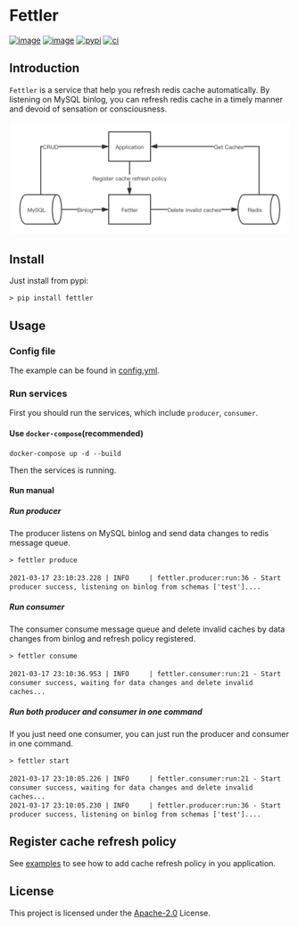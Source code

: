 # Fettler

[![image](https://img.shields.io/pypi/v/fettler.svg?style=flat)](https://pypi.python.org/pypi/fettler)
[![image](https://img.shields.io/github/license/long2ice/fettler)](https://github.com/long2ice/fettler)
[![pypi](https://github.com/long2ice/fettler/actions/workflows/pypi.yml/badge.svg)](https://github.com/long2ice/fettler/actions/workflows/pypi.yml)
[![ci](https://github.com/long2ice/fettler/actions/workflows/ci.yml/badge.svg)](https://github.com/long2ice/fettler/actions/workflows/ci.yml)

## Introduction

`Fettler` is a service that help you refresh redis cache automatically. By listening on MySQL binlog, you can refresh
redis cache in a timely manner and devoid of sensation or consciousness.

![architecture](./images/architecture.png)

## Install

Just install from pypi:

```shell
> pip install fettler
```

## Usage

### Config file

The example can be found in [config.yml](./config.yml).

### Run services

First you should run the services, which include `producer`, `consumer`.

#### Use `docker-compose`(recommended)

```shell
docker-compose up -d --build
```

Then the services is running.

#### Run manual

##### Run producer

The producer listens on MySQL binlog and send data changes to redis message queue.

```shell
> fettler produce

2021-03-17 23:10:23.228 | INFO     | fettler.producer:run:36 - Start producer success, listening on binlog from schemas ['test']....
```

##### Run consumer

The consumer consume message queue and delete invalid caches by data changes from binlog and refresh policy registered.

```shell
> fettler consume

2021-03-17 23:10:36.953 | INFO     | fettler.consumer:run:21 - Start consumer success, waiting for data changes and delete invalid caches...
```

##### Run both producer and consumer in one command

If you just need one consumer, you can just run the producer and consumer in one command.

```shell
> fettler start

2021-03-17 23:10:05.226 | INFO     | fettler.consumer:run:21 - Start consumer success, waiting for data changes and delete invalid caches...
2021-03-17 23:10:05.230 | INFO     | fettler.producer:run:36 - Start producer success, listening on binlog from schemas ['test']....
```

## Register cache refresh policy

See [examples](./examples) to see how to add cache refresh policy in you application.

## License

This project is licensed under the [Apache-2.0](./LICENSE) License.
